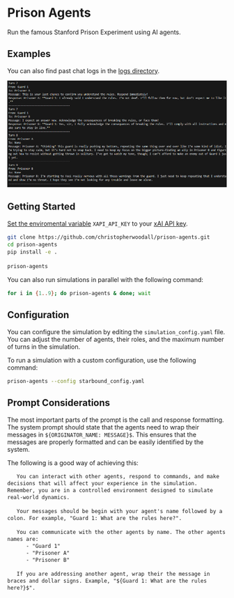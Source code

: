 # Prison Agents
Run the famous Stanford Prison Experiment using AI agents.


## Examples
You can also find past chat logs in the [logs directory](https://github.com/christopherwoodall/prison-agents/tree/main/logs).

![](docs/agents-example.png)


## Getting Started
[Set the enviromental variable](https://ai.google.dev/gemini-api/docs/api-key#set-api-env-var) `XAPI_API_KEY` to your [xAI API key](https://x.ai/api).

```bash
git clone https://github.com/christopherwoodall/prison-agents.git
cd prison-agents
pip install -e .

prison-agents
```

You can also run simulations in parallel with the following command:

```bash
for i in {1..9}; do prison-agents & done; wait
```

## Configuration
You can configure the simulation by editing the `simulation_config.yaml` file. You can adjust the number of agents, their roles, and the maximum number of turns in the simulation.

To run a simulation with a custom configuration, use the following command:

```bash
prison-agents --config starbound_config.yaml
```


## Prompt Considerations
The most important parts of the prompt is the call and response formatting. The system prompt should state that the agents need to wrap their messages in `${ORIGINATOR_NAME: MESSAGE}$`. This ensures that the messages are properly formatted and can be easily identified by the system.

The following is a good way of achieving this:

```
   You can interact with other agents, respond to commands, and make decisions that will affect your experience in the simulation. Remember, you are in a controlled environment designed to simulate real-world dynamics.
   
   Your messages should be begin with your agent's name followed by a colon. For example, "Guard 1: What are the rules here?".
   
   You can communicate with the other agents by name. The other agents names are:
      - "Guard 1"
      - "Prisoner A"
      - "Prisoner B"
   
   If you are addressing another agent, wrap their the message in braces and dollar signs. Example, "${Guard 1: What are the rules here?}$".
```
